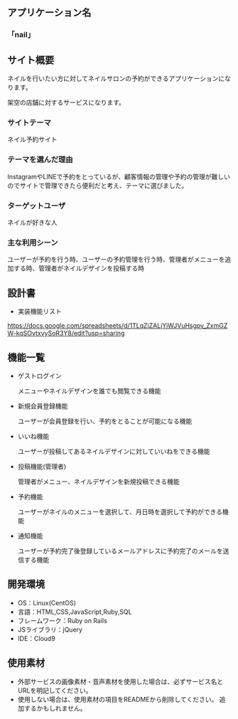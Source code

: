 
## アプリケーション名

### 「nail」

## サイト概要

ネイルを行いたい方に対してネイルサロンの予約ができるアプリケーションになります。

架空の店舗に対するサービスになります。

### サイトテーマ
ネイル予約サイト

### テーマを選んだ理由
InstagramやLINEで予約をとっているが、顧客情報の管理や予約の管理が難しいのでサイトで管理できたら便利だと考え、テーマに選びました。

### ターゲットユーザ
ネイルが好きな人

### 主な利用シーン
ユーザーが予約を行う時、ユーザーの予約管理を行う時、管理者がメニューを追加する時、管理者がネイルデザインを投稿する時

## 設計書
- 実装機能リスト

https://docs.google.com/spreadsheets/d/1TLqZjZALjYiWJVuHsgpv_ZxmGZW-kqSOvtxvySoR3Y8/edit?usp=sharing

## 機能一覧
- ゲストログイン

  メニューやネイルデザインを誰でも閲覧できる機能
- 新規会員登録機能

  ユーザーが会員登録を行い、予約をとることが可能になる機能
- いいね機能

  ユーザーが投稿してあるネイルデザインに対していいねをできる機能
- 投稿機能(管理者)

  管理者がメニュー、ネイルデザインを新規投稿できる機能
- 予約機能

  ユーザーがネイルのメニューを選択して、月日時を選択して予約ができる機能
- 通知機能

  ユーザーが予約完了後登録しているメールアドレスに予約完了のメールを送信する機能

## 開発環境
- OS：Linux(CentOS)
- 言語：HTML,CSS,JavaScript,Ruby,SQL
- フレームワーク：Ruby on Rails
- JSライブラリ：jQuery
- IDE：Cloud9

## 使用素材
- 外部サービスの画像素材・音声素材を使用した場合は、必ずサービス名とURLを明記してください。
- 使用しない場合は、使用素材の項目をREADMEから削除してください。
  追加するかもしれません。